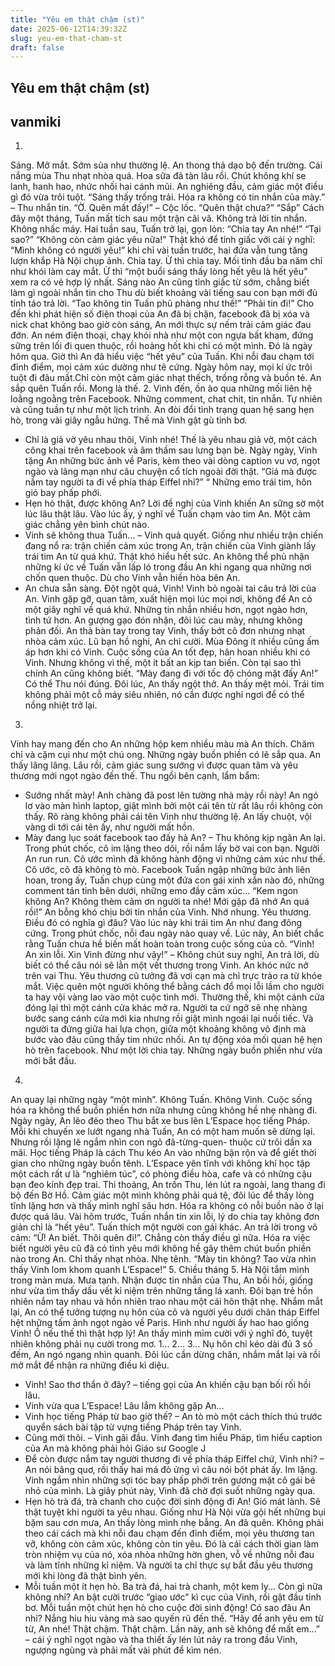 ```yaml
---
title: "Yêu em thật chậm (st)"
date: 2025-06-12T14:39:32Z
slug: yeu-em-that-cham-st
draft: false
---
```


## Yêu em thật chậm (st)

## vanmiki

1.
Sáng. Mở mắt. Sớm sủa như thường lệ. An thong thả
dạo bộ đến trường. Cái nắng mùa Thu nhạt nhòa quá.
Hoa sữa đã tàn lâu rồi. Chút không khí se lanh, hanh
hao, nhức nhối hai cánh mũi. An nghiêng đầu, cảm
giác một điều gì đó vừa trôi tuột.
“Sáng thấy trống trải. Hóa ra không có tin nhắn
của mày.” – Thu nhắn tin.
“Ờ. Quên mất đấy!” – Cộc lốc.
“Quên thật chưa?”
“Sắp”
Cách đây một tháng, Tuấn mất tích sau một trận cãi
vã. Không trả lời tin nhắn. Không nhấc máy. Hai tuần
sau, Tuấn trở lại, gọn lỏn: “Chia tay An nhé!”
“Tại sao?”
“Không còn cảm giác yêu nữa!”
Thật khó để tỉnh giấc với cái ý nghĩ: “Mình không
có người yêu!” khi chỉ vài tuần trước, hai đứa vẫn
tung tăng lượn khắp Hà Nội chụp ảnh. Chia tay. Ừ thì
chia tay. Mối tình đầu ba năm chỉ như khói làm cay
mắt.  Ừ thì “một buổi sáng thấy lòng hết yêu là hết
yêu” xem ra có vẻ hợp lý nhất.
Sáng nào An cũng tỉnh giấc từ sớm, chẳng biết làm gì
ngoài nhắn tin cho Thu dù biết khoảng vài tiếng sau
con bạn mới đủ tỉnh táo trả lời.
“Tao không tin Tuấn phũ phàng như thế!”
“Phải tin đi!”
Cho đến khi phát hiện số điện thoại của An đã bị
chặn, facebook đã bị xóa và nick chat không bao giờ
còn sáng, An mới thực sự nếm trải cảm giác đau đớn.
An ném điện thoại, chạy khỏi nhà như một con ngựa
bất kham, đứng sững trên lối đi quen thuộc, rồi
hoảng hốt khi chỉ có một mình. Đó là ngày hôm qua.
Giờ thì An đã hiểu việc “hết yêu” của Tuấn. Khi
nỗi đau chạm tới đỉnh điểm, mọi cảm xúc dường như
tê cứng. Ngày hôm nay, mọi kí ức trôi tuột đi đâu
mất.Chỉ còn một cảm giác nhạt thếch, trống rỗng và
buồn tẻ. An sắp quên Tuấn rồi. Mong là thế.
2.
Vinh đến, ồn ào qua những mối liên hệ loằng ngoằng
trên Facebook. Những comment, chat chit, tin nhắn.
Tự nhiên và cũng tuần tự như một lịch trình. An đòi
đổi tình trạng quan hệ sang hẹn hò, trong vài giây
ngẫu hứng. Thế mà Vinh gật gù tỉnh bơ.
- Chỉ là giả vờ yêu nhau thôi, Vinh nhé!
Thế là yêu nhau giả vờ, một cách công khai trên
facebook và âm thầm sau lưng bạn bè. Ngày ngày,
Vinh tặng An những bức ảnh về Paris, kèm theo vài
dòng caption vu vơ, ngọt ngào và lãng mạn như câu
chuyện cổ tích ngoài đời thật.
“Giá mà được nắm tay người ta đi về phía tháp
Eiffel nhỉ?”
“
Những emo trái tim, hôn gió bay phấp phới.
- Hẹn hò thật, được không An?
Lời đề nghị của Vinh khiến An sững sờ một lúc lâu
thật lâu. Vào lúc ấy, ý nghĩ về Tuấn chạm vào tim An.
Một cảm giác chẳng yên bình chút nào.
- Vinh sẽ không thua Tuấn... – Vinh quả quyết.
Giống như nhiều trận chiến đang nổ ra: trận chiến
cảm xúc trong An, trận chiến của Vinh giành lấy trái
tim An từ quá khứ. Thật khó hiểu hết sức. An không
thể phủ nhận những kí ức về Tuấn vẫn lấp ló trong
đầu An khi ngang qua những nơi chốn quen thuộc. Dù
cho Vinh vẫn hiền hòa bên An.
- An chưa sẵn sàng. Đột ngột quá, Vinh!
Vinh bỏ ngoài tai câu trả lời của An. Vinh gặp gỡ,
quan tâm, xuất hiện mọi lúc mọi nơi, không để An có
một giây nghĩ về quá khứ. Những tin nhắn nhiều hơn,
ngọt ngào hơn, tình tứ hơn. An gượng gạo đón nhận,
đôi lúc cau mày, nhưng không phản đối. An thả bàn
tay trong tay Vinh, thấy bớt cô đơn nhưng nhạt nhòa
cảm xúc.
Lũ bạn hồ nghi, An chỉ cười. Mùa Đông ít nhiều cũng
ấm áp hơn khi có Vinh. Cuộc sống của An tốt đẹp,
hân hoan nhiều khi có Vinh. Nhưng không vì thế, một
ít bất an kịp tan biến. Còn tại sao thì chính An cũng
không biết.
 “Mày đang đi với tốc độ chóng mặt đấy An!”
Có thể Thu nói đúng. Đôi lúc, An thấy ngột thở. An
thấy mệt mỏi. Trái tim không phải một cỗ máy siêu
nhiên, nó cần được nghỉ ngơi để có thể nồng nhiệt
trở lại.
3.
Vinh hay mang đến cho An những hộp kem nhiều màu
mà An thích. Chăm chỉ và cặm cụi như một chú ong.
Những ngày buồn phiền có lẽ sắp qua. An thấy lâng
lâng. Lâu rồi, cảm giác sung sướng vì được quan tâm
và yêu thương mới ngọt ngào đến thế. Thu ngồi bên
cạnh, lẩm bẩm:
- Sướng nhất mày! Anh chàng đã post lên tường nhà
mày rồi này!
An ngó lơ vào màn hình laptop, giật mình bởi một cái
tên từ rất lâu rồi không còn thấy. Rõ ràng không phải
cái tên Vinh như thường lệ. An lấy chuột, vội vàng di
tới cái tên ấy, như người mất hồn.
- Mày đang lục soát facebook tao đấy hả An? –
Thu không kịp ngăn An lại. Trong phút chốc, cô im
lặng theo dõi, rồi nắm lấy bờ vai con bạn.
Người An run run. Cô ước mình đã không hành động
vì những cảm xúc như thế. Cô ước, cô đã không tò
mò. Facebook Tuấn ngập những bức ảnh liên hoan,
trong ấy, Tuấn chụp cùng một đứa con gái xinh xắn
nào đó, những comment tán tỉnh bên dưới, những emo
đầy cảm xúc...
“Kem ngon không An? Không thèm cảm ơn người
ta nhé! Mới gặp đã nhớ An quá rồi!”
An bỗng khó chịu bởi tin nhắn của Vinh. Nhớ nhung.
Yêu thương. Điều đó có nghĩa gì đâu? Vào lúc này
khi trái tim An như đang đông cứng. Trong phút chốc,
nỗi đau ngày nào quay về. Lúc này, An biết chắc rằng
Tuấn chưa hề biến mất hoàn toàn trong cuộc sống
của cô.
“Vinh! An xin lỗi. Xin Vinh đừng như vậy!” –
Không chút suy nghĩ, An trả lời, dù biết có thể câu
nói sẽ lằn một vết thương trong Vinh. An khóc nức
nở trên vai Thu. Yêu thương cũ tưởng đã vơi cạn mà
chỉ trực trào ra từ khóe mắt. Việc quên một người
không thể bằng cách đổ mọi lỗi lầm cho người ta hay
vội vàng lao vào một cuộc tình mới.
Thường thế, khi một cánh cửa đóng lại thì một cánh
cửa khác mở ra. Người ta cứ ngỡ sẽ nhẹ nhàng bước
sang cánh cửa mới kia nhưng rồi giật mình ngoái lại
nuối tiếc. Và người ta đứng giữa hai lựa chọn, giữa
một khoảng không vô định mà bước vào đâu cũng
thấy tim nhức nhối.
An tự động xóa mối quan hệ hẹn hò trên facebook.
Như một lời chia tay. Những ngày buồn phiền như
vừa mới bắt đầu.
4.
An quay lại những ngày “một mình”. Không Tuấn.
Không Vinh. Cuộc sống hóa ra không thể buồn phiền
hơn nữa nhưng cũng không hề nhẹ nhàng đi. Ngày
ngày, An lẽo đẽo theo Thu bắt xe bus lên
L’Espace học tiếng Pháp. Mỗi khi chuyến xe lướt
ngang nhà Tuấn, An có một ham muốn sẽ dừng lại.
Nhưng rồi lặng lẽ ngắm nhìn con ngõ đã-từng-quen-
thuộc cứ trôi dần xa mãi.
Học tiếng Pháp là cách Thu kéo An vào những bận
rộn và để giết thời gian cho những ngày buồn tênh.
L’Espace yên tĩnh với không khí học tập một cách
rất ư là “nghiêm túc”, có phòng điều hòa, cafe
và có những cậu bạn đeo kính đẹp trai. Thi thoảng,
An trốn Thu, lén lút ra ngoài, lang thang đi bộ đến Bờ
Hồ. Cảm giác một mình không phải quá tệ, đôi lúc để
thấy lòng tĩnh lặng hơn và thấy mình nghĩ sâu hơn.
Hóa ra không có nỗi buồn nào ở lại được quá lâu. Vài
hôm trước, Tuấn nhắn tin xin lỗi, lý do chia tay không
đơn giản chỉ là “hết yêu”. Tuấn thích một người
con gái khác. An trả lời trong vô cảm: “Ừ! An biết.
Thôi quên đi!”. Chẳng còn thấy điều gì nữa. Hóa ra
việc biết người yêu cũ đã có tình yêu mới không hề
gây thêm chút buồn phiền nào trong An. Chỉ thấy
nhạt nhòa. Nhẹ tênh.
 “Mày tin không? Tao vừa nhìn thấy Vinh lom khom
quanh L’Espace!”
5.
Chiều tháng 5. Hà Nội tắm mình trong màn mưa. Mưa
tạnh. Nhận được tin nhắn của Thu, An bồi hồi, giống
như vừa tìm thấy dấu vết kỉ niệm trên những tầng lá
xanh. Đôi bạn trẻ hồn nhiên nắm tay nhau và hồn
nhiên trao nhau một cái hôn thật nhẹ. Nhắm mắt lại,
An có thể tưởng tượng nụ hôn của cô và người yêu
dưới chân tháp Eiffel hệt những tấm ảnh ngọt ngào
về Paris. Hình như người ấy hao hao giống Vinh! Ồ
nếu thế thì thật hợp lý! An thấy mình mỉm cười với ý
nghĩ đó, tuyệt nhiên không phải nụ cười trong mơ.
1... 2... 3... Nụ hôn chỉ kéo dài đủ 3 số đếm, An ngó
ngang nhìn quanh. Đôi lúc cần dừng chân, nhắm mắt
lại và rồi mở mắt để nhận ra những điều kì diệu.
- Vinh! Sao thơ thẩn ở đây? – tiếng gọi của An
khiến cậu bạn bối rối hồi lâu.
- Vinh vừa qua L’Espace! Lâu lắm không gặp An...
- Vinh học tiếng Pháp từ bao giờ thế? – An tò mò
một cách thích thú trước quyển sách bài tập từ
vựng tiếng Pháp trên tay Vinh.
- Cũng mới thôi. – Vinh gãi đầu. Vinh đang tìm hiểu
Pháp, tìm hiểu caption của An mà không phải hỏi Giáo
sư Google J
- Để còn được nắm tay người thương đi về phía
tháp Eiffel chứ, Vinh nhỉ? – An nói bâng quơ, rồi
thấy hai má đỏ ửng vì câu nói bột phát ấy.
Im lặng.
Vinh ngắm nhìn những sợi tóc bay phấp phới trên
gương mặt cô gái bé nhỏ của mình. Là giây phút này,
Vinh đã chờ đợi suốt những ngày qua.
- Hẹn hò trà đá, trà chanh cho cuộc đời sinh động đi
An!
Gió mát lành. Sẽ thật tuyệt khi người ta yêu nhau.
Giống như Hà Nội vừa gội hết những bụi bặm sau cơn
mưa, An thấy lòng mình nhẹ bẫng. An đã quên. Không
phải theo cái cách mà khi nỗi đau chạm đến đỉnh
điểm, mọi yêu thương tan vỡ, không còn cảm xúc,
không còn tin yêu. Đó là cái cách thời gian làm tròn
nhiệm vụ của nó, xóa nhòa những hờn ghen, vỗ về
những nỗi đau và làm tĩnh những kỉ niệm. Và người
ta chỉ thực sự bắt đầu yêu thương mới khi lòng đã
thật bình yên.
- Mỗi tuần một ít hẹn hò. Ba trà đá, hai trà chanh,
một kem ly... Còn gì nữa không nhỉ?
An bật cười trước “giao ước” kì cục của Vinh,
rồi gật đầu tỉnh bơ. Mỗi tuần một chút hẹn hò cho
cuộc đời sinh động! Có sao đâu An nhỉ? Nắng hiu hiu
vàng mà sao quyến rũ đến thế.
“Hãy để anh yêu em từ từ, An nhé! Thật chậm.
Thật chậm. Lần này, anh sẽ không để mất em...”
– cái ý nghĩ ngọt ngào và tha thiết ấy lén lút nảy
ra trong đầu Vinh, ngượng ngùng và phải mất vài
phút để kìm nén.